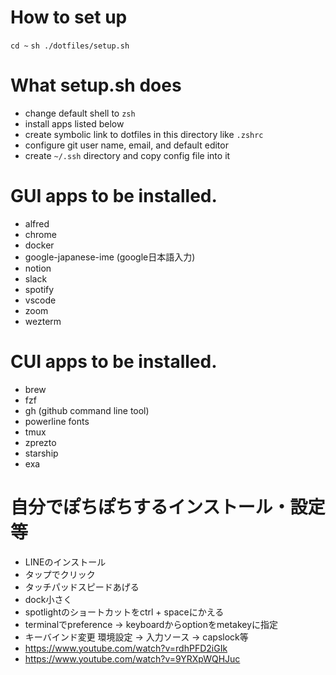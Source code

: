 # How to set up
`cd ~`
`sh ./dotfiles/setup.sh`


# What setup.sh does
- change default shell to `zsh`
- install apps listed below
- create symbolic link to dotfiles in this directory like `.zshrc`
- configure git user name, email, and default editor
- create `~/.ssh` directory and copy config file into it


# GUI apps to be installed.
- alfred
- chrome
- docker
- google-japanese-ime (google日本語入力)
- notion
- slack
- spotify
- vscode
- zoom
- wezterm


# CUI apps to be installed.
- brew
- fzf
- gh (github command line tool)
- powerline fonts
- tmux
- zprezto
- starship
- exa


# 自分でぽちぽちするインストール・設定等
- LINEのインストール
- タップでクリック
- タッチパッドスピードあげる
- dock小さく
- spotlightのショートカットをctrl + spaceにかえる
- terminalでpreference -> keyboardからoptionをmetakeyに指定
- キーバインド変更 環境設定 -> 入力ソース -> capslock等
- https://www.youtube.com/watch?v=rdhPFD2iGIk
- https://www.youtube.com/watch?v=9YRXpWQHJuc
